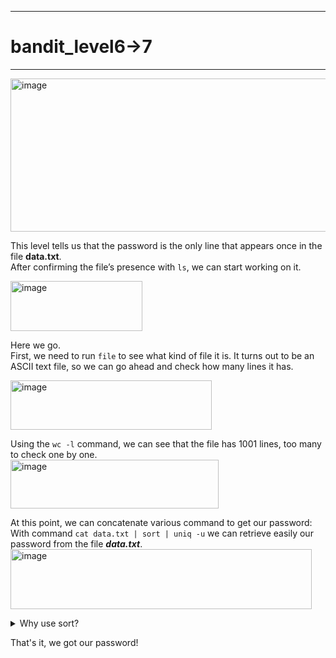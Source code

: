***
# bandit_level6->7
***
<img width="752" height="245" alt="image" src="https://github.com/user-attachments/assets/c7d463ba-e68e-42dd-98b4-d7a5589479e7" />  
  
This level tells us that the password is the only line that appears once in the file **data.txt**.  
After confirming the file’s presence with `ls`, we can start working on it.    
  
<img width="211" height="80" alt="image" src="https://github.com/user-attachments/assets/45708255-823b-4562-ad4f-924e2d7187cb" />  
  
Here we go.  
First, we need to run `file` to see what kind of file it is. It turns out to be an ASCII text file, so we can go ahead and check how many lines it has.  
  
<img width="322" height="79" alt="image" src="https://github.com/user-attachments/assets/7e3b700e-c0e4-46eb-9c62-1c8828cf0f94" />  

Using the `wc -l` command, we can see that the file has 1001 lines, too many to check one by one.  
<img width="333" height="78" alt="image" src="https://github.com/user-attachments/assets/8cee01ee-cae0-4d2c-b1b3-3b7aee33d2d1" />  
  
At this point, we can concatenate various command to get our password:  
With command `cat data.txt | sort | uniq -u` we can retrieve easily our password from the file ***data.txt***.  
<img width="482" height="96" alt="image" src="https://github.com/user-attachments/assets/b1b3b450-74b5-4eb7-bad8-78b53548952c" />  

<details>
  <summary> Why use sort? </summary>
  
> Since I'm a curious person, I always try to understand *why* a command works the way it does.  
> In this particular case, why do I need to use `sort | uniq -u` instead of just `uniq -u`?  
> If I try `cat data.txt | uniq -u`, I get a completely different result from the one obtained with `sort`. But why?  
> 
> <img width="412" height="382" alt="image" src="https://github.com/user-attachments/assets/b24a4cb7-1a5f-4df9-91eb-c982ef89fedd" />  
> 
> According to the manual, the `-u` option should print only the lines that occur once.  
> But how does it actually determine whether a line appears only once?  
> After doing some research, I found that `uniq -u` does not print lines that occur only once globally, but lines that occur once **consecutively**. What does that mean?  
>
> <img width="492" height="233" alt="image" src="https://github.com/user-attachments/assets/2561a775-f324-4c69-b5b5-4ea1595ea040" />  
>
> As you can see in the image above, if I try to print 3 words and pipe `echo` into `uniq -u`, the result is not what I expected.  
> This command prints the words that repeat **consecutively**, not the ones that occur only once.  
> Instead, using `sort` before `uniq -u` returns the words that actually occur only once.
> So, `uniq -u` only considers consecutive lines. If a line appears multiple times non-consecutively, it’s treated as unique relative to the previous line.
</details>

That's it, we got our password!







